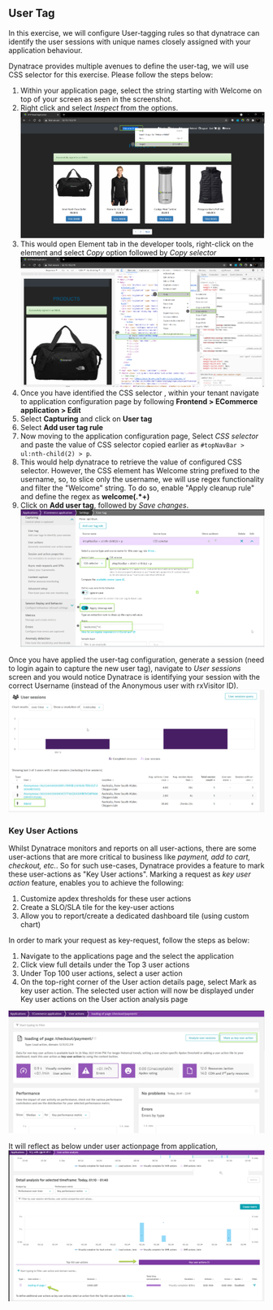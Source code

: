 ## User Tag
In this exercise, we will configure User-tagging rules so that dynatrace can identify the user sessions with unique names closely assigned with your application behaviour.

Dynatrace provides multiple avenues to define the user-tag, we will use CSS selector for this exercise. Please follow the steps below:
1. Within your application page, select the string starting with Welcome on top of your screen as seen in the screenshot.
1. Right click and select *Inspect* from the options.
![usertag1](../../../assets/images/Usertag-1.png)
1. This would open Element tab in the developer tools, right-click on the element and select *Copy* option followed by *Copy selector*
![usertag2](../../../assets/images/Usertag-2.png)
1. Once you have identified the CSS selector , within your tenant navigate to application configuration page by following **Frontend > ECommerce application > Edit**
1. Select **Capturing** and click on **User tag**
1. Select **Add user tag rule**
1. Now moving to the application configuration page, Select *CSS selector* and paste the value of CSS selector copied earlier as `#topNavBar > ul:nth-child(2) > p`.
1. This would help dynatrace to retrieve the value of configured CSS selector. However, the CSS element has Welcome string prefixed to the username, so, to slice only the username, we will use regex functionality and filter the "Welcome" string. To do so, enable "Apply cleanup rule" and define the regex as **welcome(.*+)**
1. Click on **Add user tag**, followed by *Save changes*.
![usertag3](../../../assets/images/usertag6.png)

Once you have applied the user-tag configuration, generate a session (need to login again to capture the new user tag), navigate to *User sessions* screen and you would notice Dynatrace is identifying your session with the correct Username (instead of the Anonymous user with rxVisitor ID).
![usertag4](../../../assets/images/usertag4.png)

### Key User Actions
Whilst Dynatrace monitors and reports on all user-actions, there are some user-actions that are more critical to business like *payment, add to cart, checkout, etc.*. So for such use-cases, Dynatrace provides a feature to mark these user-actions as "Key User actions". Marking a request as *key user action* feature, enables you to achieve the following:
1. Customize apdex thresholds for these user actions
2. Create a SLO/SLA tile for the key-user actions
3. Allow you to report/create a dedicated dashboard tile (using custom chart)

In order to mark your request as key-request, follow the steps as below:
1. Navigate to the applications page and the select the application
2. Click view full details under the Top 3 user actions
3. Under Top 100 user actions, select a user action
4. On the top-right corner of the User action details page, select Mark as key user action. The selected user action will now be displayed under Key user actions on the User action analysis page

![KeyUserAction](../../../assets/images/KeyUserAction.png)

It will reflect as below under user actionpage from application,
![KeyUserAction1](../../../assets/images/keyUserActionCaptured.png)

